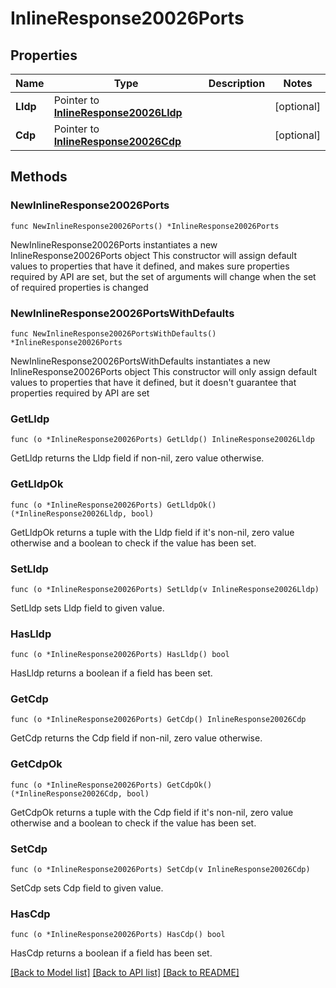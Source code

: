 # InlineResponse20026Ports

## Properties

Name | Type | Description | Notes
------------ | ------------- | ------------- | -------------
**Lldp** | Pointer to [**InlineResponse20026Lldp**](InlineResponse20026Lldp.md) |  | [optional] 
**Cdp** | Pointer to [**InlineResponse20026Cdp**](InlineResponse20026Cdp.md) |  | [optional] 

## Methods

### NewInlineResponse20026Ports

`func NewInlineResponse20026Ports() *InlineResponse20026Ports`

NewInlineResponse20026Ports instantiates a new InlineResponse20026Ports object
This constructor will assign default values to properties that have it defined,
and makes sure properties required by API are set, but the set of arguments
will change when the set of required properties is changed

### NewInlineResponse20026PortsWithDefaults

`func NewInlineResponse20026PortsWithDefaults() *InlineResponse20026Ports`

NewInlineResponse20026PortsWithDefaults instantiates a new InlineResponse20026Ports object
This constructor will only assign default values to properties that have it defined,
but it doesn't guarantee that properties required by API are set

### GetLldp

`func (o *InlineResponse20026Ports) GetLldp() InlineResponse20026Lldp`

GetLldp returns the Lldp field if non-nil, zero value otherwise.

### GetLldpOk

`func (o *InlineResponse20026Ports) GetLldpOk() (*InlineResponse20026Lldp, bool)`

GetLldpOk returns a tuple with the Lldp field if it's non-nil, zero value otherwise
and a boolean to check if the value has been set.

### SetLldp

`func (o *InlineResponse20026Ports) SetLldp(v InlineResponse20026Lldp)`

SetLldp sets Lldp field to given value.

### HasLldp

`func (o *InlineResponse20026Ports) HasLldp() bool`

HasLldp returns a boolean if a field has been set.

### GetCdp

`func (o *InlineResponse20026Ports) GetCdp() InlineResponse20026Cdp`

GetCdp returns the Cdp field if non-nil, zero value otherwise.

### GetCdpOk

`func (o *InlineResponse20026Ports) GetCdpOk() (*InlineResponse20026Cdp, bool)`

GetCdpOk returns a tuple with the Cdp field if it's non-nil, zero value otherwise
and a boolean to check if the value has been set.

### SetCdp

`func (o *InlineResponse20026Ports) SetCdp(v InlineResponse20026Cdp)`

SetCdp sets Cdp field to given value.

### HasCdp

`func (o *InlineResponse20026Ports) HasCdp() bool`

HasCdp returns a boolean if a field has been set.


[[Back to Model list]](../README.md#documentation-for-models) [[Back to API list]](../README.md#documentation-for-api-endpoints) [[Back to README]](../README.md)


